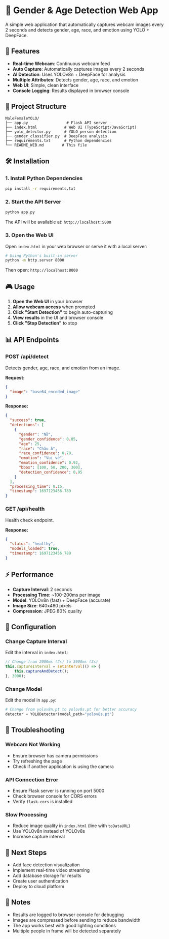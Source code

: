 # 🎯 Gender & Age Detection Web App

A simple web application that automatically captures webcam images every 2 seconds and detects gender, age, race, and emotion using YOLO + DeepFace.

## 🚀 Features

- **Real-time Webcam**: Continuous webcam feed
- **Auto Capture**: Automatically captures images every 2 seconds
- **AI Detection**: Uses YOLOv8n + DeepFace for analysis
- **Multiple Attributes**: Detects gender, age, race, and emotion
- **Web UI**: Simple, clean interface
- **Console Logging**: Results displayed in browser console

## 📁 Project Structure

```
MaleFemaleYOLO/
├── app.py                 # Flask API server
├── index.html            # Web UI (TypeScript/JavaScript)
├── yolo_detector.py      # YOLO person detection
├── gender_classifier.py  # DeepFace analysis
├── requirements.txt      # Python dependencies
└── README_WEB.md        # This file
```

## 🛠️ Installation

### 1. Install Python Dependencies
```bash
pip install -r requirements.txt
```

### 2. Start the API Server
```bash
python app.py
```
The API will be available at: `http://localhost:5000`

### 3. Open the Web UI
Open `index.html` in your web browser or serve it with a local server:
```bash
# Using Python's built-in server
python -m http.server 8000
```
Then open: `http://localhost:8000`

## 🎮 Usage

1. **Open the Web UI** in your browser
2. **Allow webcam access** when prompted
3. **Click "Start Detection"** to begin auto-capturing
4. **View results** in the UI and browser console
5. **Click "Stop Detection"** to stop

## 📊 API Endpoints

### POST /api/detect
Detects gender, age, race, and emotion from an image.

**Request:**
```json
{
  "image": "base64_encoded_image"
}
```

**Response:**
```json
{
  "success": true,
  "detections": [
    {
      "gender": "Nữ",
      "gender_confidence": 0.85,
      "age": 25,
      "race": "Châu Á",
      "race_confidence": 0.78,
      "emotion": "Vui vẻ",
      "emotion_confidence": 0.92,
      "bbox": [100, 50, 200, 300],
      "detection_confidence": 0.95
    }
  ],
  "processing_time": 0.15,
  "timestamp": 1697123456.789
}
```

### GET /api/health
Health check endpoint.

**Response:**
```json
{
  "status": "healthy",
  "models_loaded": true,
  "timestamp": 1697123456.789
}
```

## ⚡ Performance

- **Capture Interval**: 2 seconds
- **Processing Time**: ~100-200ms per image
- **Model**: YOLOv8n (fast) + DeepFace (accurate)
- **Image Size**: 640x480 pixels
- **Compression**: JPEG 80% quality

## 🔧 Configuration

### Change Capture Interval
Edit the interval in `index.html`:
```javascript
// Change from 2000ms (2s) to 3000ms (3s)
this.captureInterval = setInterval(() => {
    this.captureAndDetect();
}, 3000);
```

### Change Model
Edit the model in `app.py`:
```python
# Change from yolov8n.pt to yolov8s.pt for better accuracy
detector = YOLODetector(model_path="yolov8s.pt")
```

## 🐛 Troubleshooting

### Webcam Not Working
- Ensure browser has camera permissions
- Try refreshing the page
- Check if another application is using the camera

### API Connection Error
- Ensure Flask server is running on port 5000
- Check browser console for CORS errors
- Verify `flask-cors` is installed

### Slow Processing
- Reduce image quality in `index.html` (line with `toDataURL`)
- Use YOLOv8n instead of YOLOv8s
- Increase capture interval

## 🎯 Next Steps

- Add face detection visualization
- Implement real-time video streaming
- Add database storage for results
- Create user authentication
- Deploy to cloud platform

## 📝 Notes

- Results are logged to browser console for debugging
- Images are compressed before sending to reduce bandwidth
- The app works best with good lighting conditions
- Multiple people in frame will be detected separately
